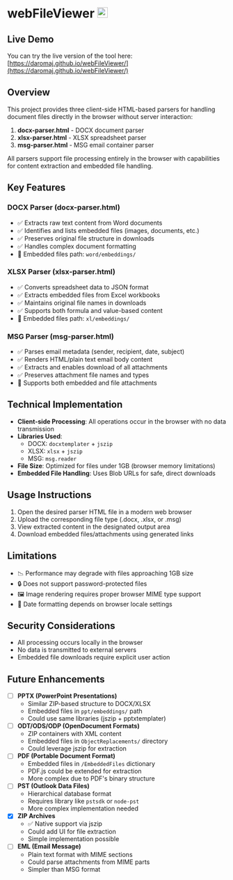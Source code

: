 # webFileViewer <a href="https://github.com/daromaj/webFileViewer" target="_blank"><img src="https://github.githubassets.com/images/modules/logos_page/GitHub-Mark.png" alt="GitHub" width="24" height="24"></a>

## Live Demo

You can try the live version of the tool here: [https://daromaj.github.io/webFileViewer/](https://daromaj.github.io/webFileViewer/)

## Overview
This project provides three client-side HTML-based parsers for handling document files directly in the browser without server interaction:

1. **docx-parser.html** - DOCX document parser
2. **xlsx-parser.html** - XLSX spreadsheet parser
3. **msg-parser.html** - MSG email container parser

All parsers support file processing entirely in the browser with capabilities for content extraction and embedded file handling.

## Key Features

### DOCX Parser (docx-parser.html)
- ✅ Extracts raw text content from Word documents
- ✅ Identifies and lists embedded files (images, documents, etc.)
- ✅ Preserves original file structure in downloads
- ✅ Handles complex document formatting
- 📁 Embedded files path: `word/embeddings/`

### XLSX Parser (xlsx-parser.html)
- ✅ Converts spreadsheet data to JSON format
- ✅ Extracts embedded files from Excel workbooks
- ✅ Maintains original file names in downloads
- ✅ Supports both formula and value-based content
- 📁 Embedded files path: `xl/embeddings/`

### MSG Parser (msg-parser.html)
- ✅ Parses email metadata (sender, recipient, date, subject)
- ✅ Renders HTML/plain text email body content
- ✅ Extracts and enables download of all attachments
- ✅ Preserves attachment file names and types
- 📄 Supports both embedded and file attachments

## Technical Implementation
- **Client-side Processing**: All operations occur in the browser with no data transmission
- **Libraries Used**:
  - DOCX: `docxtemplater` + `jszip`
  - XLSX: `xlsx` + `jszip`
  - MSG: `msg.reader`
- **File Size**: Optimized for files under 1GB (browser memory limitations)
- **Embedded File Handling**: Uses Blob URLs for safe, direct downloads

## Usage Instructions
1. Open the desired parser HTML file in a modern web browser
2. Upload the corresponding file type (.docx, .xlsx, or .msg)
3. View extracted content in the designated output area
4. Download embedded files/attachments using generated links

## Limitations
- 📉 Performance may degrade with files approaching 1GB size
- 🔒 Does not support password-protected files
- 🖼️ Image rendering requires proper browser MIME type support
- 📅 Date formatting depends on browser locale settings

## Security Considerations
- All processing occurs locally in the browser
- No data is transmitted to external servers
- Embedded file downloads require explicit user action

## Future Enhancements
- [ ] **PPTX (PowerPoint Presentations)**
  - Similar ZIP-based structure to DOCX/XLSX
  - Embedded files in `ppt/embeddings/` path
  - Could use same libraries (jszip + pptxtemplater)
- [ ] **ODT/ODS/ODP (OpenDocument Formats)**
  - ZIP containers with XML content
  - Embedded files in `ObjectReplacements/` directory
  - Could leverage jszip for extraction
- [ ] **PDF (Portable Document Format)**
  - Embedded files in `/EmbeddedFiles` dictionary
  - PDF.js could be extended for extraction
  - More complex due to PDF's binary structure
- [ ] **PST (Outlook Data Files)**
  - Hierarchical database format
  - Requires library like `pstsdk` or `node-pst`
  - More complex implementation needed
- [x] **ZIP Archives**
  - ✅ Native support via jszip
  - Could add UI for file extraction
  - Simple implementation possible
- [ ] **EML (Email Message)**
  - Plain text format with MIME sections
  - Could parse attachments from MIME parts
  - Simpler than MSG format
